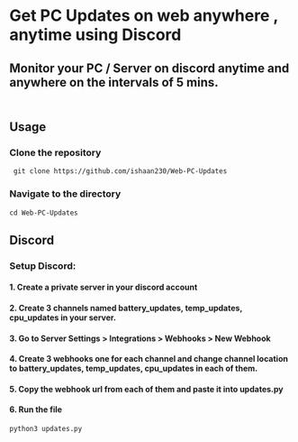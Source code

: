 # Get PC Updates on web anywhere , anytime using Discord

## Monitor your PC / Server on discord anytime and anywhere on the intervals of 5 mins.

## <br> Usage

### Clone the repository
``` git clone https://github.com/ishaan230/Web-PC-Updates```

### Navigate to the directory
``` cd Web-PC-Updates ```

## Discord 
### Setup Discord:

#### 1. Create a private server in your discord account

#### 2. Create 3 channels named battery_updates, temp_updates, cpu_updates in your server.

#### 3. Go to Server Settings > Integrations > Webhooks > New Webhook

#### 4. Create 3 webhooks one for each channel and change channel location to battery_updates, temp_updates, cpu_updates in each of them.

#### 5. Copy the webhook url from each of them and paste it into updates.py

#### 6. Run the file
```python3 updates.py```
